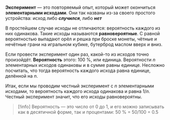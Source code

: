 **Эксперимент** — это повторяемый опыт, который может окончиться **элементарными исходами**. Они так названы из-за своего простого устройства: исход либо ___случился___, либо ___нет___

В простейшем случае исходы не отличаются: вероятность каждого из них одинакова. Такие исходы называются **равновероятные**. С равной вероятностью выпадают орёл и решка при броске монеты, чётные и нечётные грани на игральном кубике, бутерброд маслом вверх и вниз.

Если провести эксперимент один раз, какой-то из исходов точно произойдёт. **Вероятность** этого: $100$ %, или единица. Вероятности $n$ элементарных исходов одинаковы и в сумме равны единице. Несложно посчитать, что тогда вероятность каждого исхода равна единице, делённой на $n$.

Итак, если мы проводим честный эксперимент с $n$ элементарными исходами, то вероятность каждого исхода одинакова и равна $1/n$. Честный эксперимент значит, что его исходы равновероятны.

>[!info]
Вероятность — это число от 0 до 1, и его можно записывать как в десятичной форме, так и процентами: 50 % = 50/100 = 0.5

